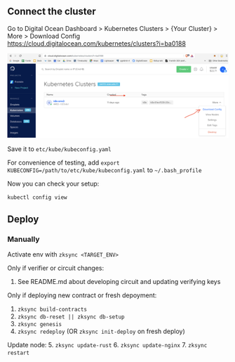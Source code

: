 ## Connect the cluster

Go to Digital Ocean Dashboard > Kubernetes Clusters > {Your Cluster} > More > Download Config 
https://cloud.digitalocean.com/kubernetes/clusters?i=ba0188

![screenshot](kube-config.png)

Save it to `etc/kube/kubeconfig.yaml`

For convenience of testing, add `export KUBECONFIG=/path/to/etc/kube/kubeconfig.yaml` to `~/.bash_profile`

Now you can check your setup:

```
kubectl config view
```

## Deploy

### Manually

Activate env with `zksync <TARGET_ENV>`

Only if verifier or circuit changes:
1. See README.md about developing circuit and updating verifying keys

Only if deploying new contract or fresh depoyment:
1. `zksync build-contracts`
2. `zksync db-reset || zksync db-setup`
3. `zksync genesis`
4. `zksync redeploy` (OR `zksync init-deploy` on fresh deploy)

Update node:
5. `zksync update-rust`
6. `zksync update-nginx`
7. `zksync restart`
